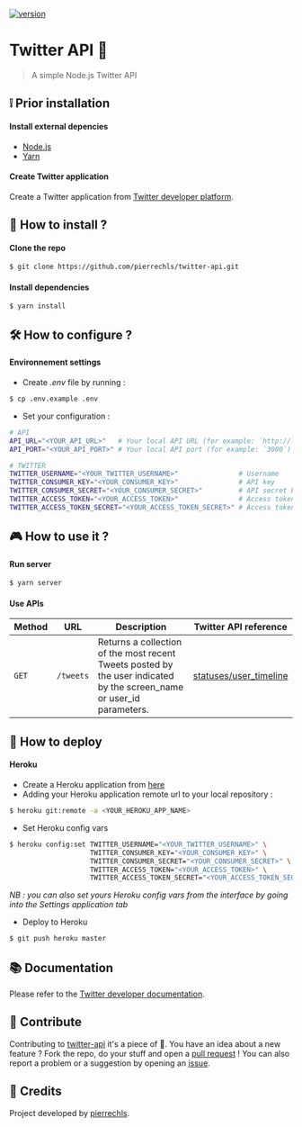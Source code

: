 [![version](https://img.shields.io/badge/version-1.0.0-green.svg?style=flat-square)](https://github.com/pierrechls/twitter-api)

# Twitter API :hatched_chick:

> A simple Node.js Twitter API

## :grey_exclamation: Prior installation

#### Install external depencies

- [Node.js](https://nodejs.org/en/download/)
- [Yarn](https://yarnpkg.com/lang/en/docs/install/)

#### Create Twitter application

Create a Twitter application from [Twitter developer platform](https://developer.twitter.com/en/apps).

## :rocket: How to install ?

#### Clone the repo

```bash
$ git clone https://github.com/pierrechls/twitter-api.git
```

#### Install dependencies

```
$ yarn install
```

## :hammer_and_wrench: How to configure ?

#### Environnement settings

- Create _.env_ file by running :

```bash
$ cp .env.example .env
```

- Set your configuration :

```bash
# API
API_URL="<YOUR_API_URL>"   # Your local API URL (for example: `http://localhost)
API_PORT="<YOUR_API_PORT>" # Your local API port (for example: `3000`)

# TWITTER
TWITTER_USERNAME="<YOUR_TWITTER_USERNAME>"               # Username
TWITTER_CONSUMER_KEY="<YOUR_CONSUMER_KEY>"               # API key
TWITTER_CONSUMER_SECRET="<YOUR_CONSUMER_SECRET>"         # API secret key
TWITTER_ACCESS_TOKEN="<YOUR_ACCESS_TOKEN>"               # Access token
TWITTER_ACCESS_TOKEN_SECRET="<YOUR_ACCESS_TOKEN_SECRET>" # Access token secret
```

## :video_game: How to use it ?

#### Run server

```bash
$ yarn server
```

#### Use APIs

| Method | URL | Description | Twitter API reference
| --- | --- | --- | --- |
| `GET` | `/tweets` | Returns a collection of the most recent Tweets posted by the user indicated by the screen_name or user_id parameters. | [statuses/user_timeline](https://developer.twitter.com/en/docs/tweets/timelines/api-reference/get-statuses-user_timeline.html)

## :rocket: How to deploy

#### Heroku

- Create a Heroku application from [here](https://dashboard.heroku.com/new-app)
- Adding your Heroku application remote url to your local repository :

```bash
$ heroku git:remote -a <YOUR_HEROKU_APP_NAME>
```

- Set Heroku config vars

```bash
$ heroku config:set TWITTER_USERNAME="<YOUR_TWITTER_USERNAME>" \
                    TWITTER_CONSUMER_KEY="<YOUR_CONSUMER_KEY>" \
                    TWITTER_CONSUMER_SECRET="<YOUR_CONSUMER_SECRET>" \
                    TWITTER_ACCESS_TOKEN="<YOUR_ACCESS_TOKEN>" \
                    TWITTER_ACCESS_TOKEN_SECRET="<YOUR_ACCESS_TOKEN_SECRET>"
```

_NB : you can also set yours Heroku config vars from the interface by going into the Settings application tab_

- Deploy to Heroku

```bash
$ git push heroku master
```

## :books: Documentation

Please refer to the [Twitter developer documentation](https://developer.twitter.com/en/docs).

## :raised_hands: Contribute

Contributing to [twitter-api](https://github.com/pierrechls/twitter-api) it's a piece of :cake:. You have an idea about a new feature ? Fork the repo, do your stuff and open a [pull request](https://github.com/pierrechls/twitter-api/compare) ! You can also report a problem or a suggestion by opening an [issue](https://github.com/pierrechls/twitter-api/new).

## :tada: Credits

Project developed by [pierrechls](https://github.com/pierrechls/).